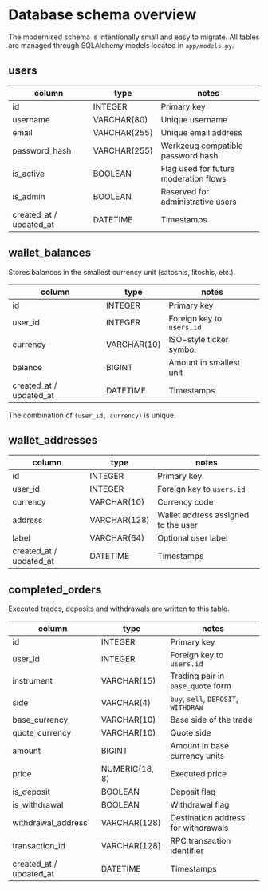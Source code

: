 # Database schema overview

The modernised schema is intentionally small and easy to migrate. All tables are
managed through SQLAlchemy models located in `app/models.py`.

## users

| column | type | notes |
| --- | --- | --- |
| id | INTEGER | Primary key |
| username | VARCHAR(80) | Unique username |
| email | VARCHAR(255) | Unique email address |
| password_hash | VARCHAR(255) | Werkzeug compatible password hash |
| is_active | BOOLEAN | Flag used for future moderation flows |
| is_admin | BOOLEAN | Reserved for administrative users |
| created_at / updated_at | DATETIME | Timestamps |

## wallet_balances

Stores balances in the smallest currency unit (satoshis, litoshis, etc.).

| column | type | notes |
| --- | --- | --- |
| id | INTEGER | Primary key |
| user_id | INTEGER | Foreign key to `users.id` |
| currency | VARCHAR(10) | ISO-style ticker symbol |
| balance | BIGINT | Amount in smallest unit |
| created_at / updated_at | DATETIME | Timestamps |

The combination of `(user_id, currency)` is unique.

## wallet_addresses

| column | type | notes |
| --- | --- | --- |
| id | INTEGER | Primary key |
| user_id | INTEGER | Foreign key to `users.id` |
| currency | VARCHAR(10) | Currency code |
| address | VARCHAR(128) | Wallet address assigned to the user |
| label | VARCHAR(64) | Optional user label |
| created_at / updated_at | DATETIME | Timestamps |

## completed_orders

Executed trades, deposits and withdrawals are written to this table.

| column | type | notes |
| --- | --- | --- |
| id | INTEGER | Primary key |
| user_id | INTEGER | Foreign key to `users.id` |
| instrument | VARCHAR(15) | Trading pair in `base_quote` form |
| side | VARCHAR(4) | `buy`, `sell`, `DEPOSIT`, `WITHDRAW` |
| base_currency | VARCHAR(10) | Base side of the trade |
| quote_currency | VARCHAR(10) | Quote side |
| amount | BIGINT | Amount in base currency units |
| price | NUMERIC(18, 8) | Executed price |
| is_deposit | BOOLEAN | Deposit flag |
| is_withdrawal | BOOLEAN | Withdrawal flag |
| withdrawal_address | VARCHAR(128) | Destination address for withdrawals |
| transaction_id | VARCHAR(128) | RPC transaction identifier |
| created_at / updated_at | DATETIME | Timestamps |
